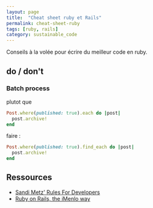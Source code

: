 ```yaml
---
layout: page
title:  "Cheat sheet ruby et Rails"
permalink: cheat-sheet-ruby
tags: [ruby, rails]
category: sustainable_code
---
```


Conseils à la volée pour écrire du meilleur code en ruby.

<!--more-->

## do / don't

### Batch process

plutot que

``` ruby
Post.where(published: true).each do |post|
  post.archive!
end
```

faire :

``` ruby
Post.where(published: true).find_each do |post|
  post.archive!
end
```

## Ressources

- [Sandi Metz' Rules For Developers](https://robots.thoughtbot.com/sandi-metz-rules-for-developers)
- [Ruby on Rails, the iMenlo way](https://medium.com/imenlo/ruby-on-rails-the-imenlo-way-d29965618630#.ewxo0q9al)